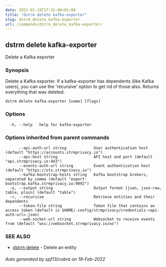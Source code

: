 ```yaml
---
date: 2022-02-19T17:31:00+01:00
title: "dstrm delete kafka-exporter"
slug: dstrm_delete_kafka-exporter
url: /commands/dstrm_delete_kafka-exporter/
---
```

## dstrm delete kafka-exporter

Delete a Kafka exporter

### Synopsis

Delete a Kafka exporter.
	If a kafka-exporter has dependents (like Kafka users), you can use
	the 'recursive' option to get rid of those also.
	Returns everything that was deleted. 

```
dstrm delete kafka-exporter [name] [flags]
```

### Options

```
  -h, --help   help for kafka-exporter
```

### Options inherited from parent commands

```
      --api-auth-url string            User authentication host (default "https://accounts.strmprivacy.io")
      --api-host string                API host and port (default "api.strmprivacy.io:443")
      --events-auth-url string         Event authentication host (default "https://sts.strmprivacy.io")
      --kafka-bootstrap-hosts string   Kafka bootstrap brokers, separated by comma (default "export-bootstrap.kafka.strmprivacy.io:9092")
  -o, --output string                  Output format [json, json-raw, table, plain] (default "table")
  -r, --recursive                      Retrieve entities and their dependents
      --token-file string              Token file that contains an access token (default is $HOME/.config/strmprivacy/credentials-<api-auth-url>.json)
      --web-socket-url string          Websocket to receive events from (default "wss://websocket.strmprivacy.io/ws")
```

### SEE ALSO

* [dstrm delete](dstrm_delete.md)	 - Delete an entity

###### Auto generated by spf13/cobra on 19-Feb-2022
